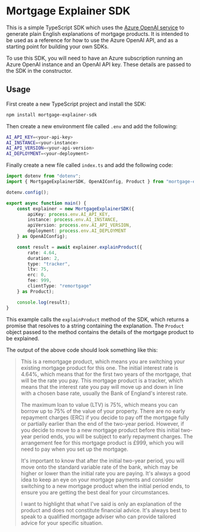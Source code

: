 # Mortgage Explainer SDK

This is a simple TypeScript SDK which uses the [Azure OpenAI service](https://learn.microsoft.com/en-us/azure/ai-services/openai/overview) to generate plain English explanations of mortgage products. It is intended to be used as a reference for how to use the Azure OpenAI API, and as a starting point for building your own SDKs.

To use this SDK, you will need to have an Azure subscription running an Azure OpenAI instance and an OpenAI API key. These details are passed to the SDK in the constructor.

## Usage

First create a new TypeScript project and install the SDK:

```bash
npm install mortgage-explainer-sdk
```

Then create a new environment file called `.env` and add the following:

```bash
AI_API_KEY=<your-api-key>
AI_INSTANCE=<your-instance>
AI_API_VERSION=<your-api-version>
AI_DEPLOYMENT=<your-deployment>
```

Finally create a new file called `index.ts` and add the following code:

```typescript
import dotenv from "dotenv";
import { MortgageExplainerSDK, OpenAIConfig, Product } from "mortgage-explainer-sdk";

dotenv.config();

export async function main() {
	const explainer = new MortgageExplainerSDK({
		apiKey: process.env.AI_API_KEY,
		instance: process.env.AI_INSTANCE,
		apiVersion: process.env.AI_API_VERSION,
		deployment: process.env.AI_DEPLOYMENT
	} as OpenAIConfig);

	const result = await explainer.explainProduct({
		rate: 4.64,
		duration: 2,
		type: "tracker",
		ltv: 75,
		erc: 0,
		fee: 999,
		clientType: "remortgage"
	} as Product);

	console.log(result);
}
```

This example calls the `explainProduct` method of the SDK, which returns a promise that resolves to a string containing the explanation. The `Product` object passed to the method contains the details of the mortgage product to be explained.

The output of the above code should look something like this:

> This is a remortgage product, which means you are switching your existing mortgage product for this one. The initial interest rate is 4.64%, which means that for the first two years of the mortgage, that will be the rate you pay. This mortgage product is a tracker, which means that the interest rate you pay will move up and down in line with a chosen base rate, usually the Bank of England's interest rate. 
> 
> The maximum loan to value (LTV) is 75%, which means you can borrow up to 75% of the value of your property. There are no early repayment charges (ERC) if you decide to pay off the mortgage fully or partially earlier than the end of the two-year period. However, if you decide to move to a new mortgage product before this initial two-year period ends, you will be subject to early repayment charges. The arrangement fee for this mortgage product is £999, which you will need to pay when you set up the mortgage. 
> 
> It's important to know that after the initial two-year period, you will move onto the standard variable rate of the bank, which may be higher or lower than the initial rate you are paying. It's always a good idea to keep an eye on your mortgage payments and consider switching to a new mortgage product when the initial period ends, to ensure you are getting the best deal for your circumstances. 
> 
> I want to highlight that what I've said is only an explanation of the product and does not constitute financial advice. It's always best to speak to a qualified mortgage adviser who can provide tailored advice for your specific situation.
